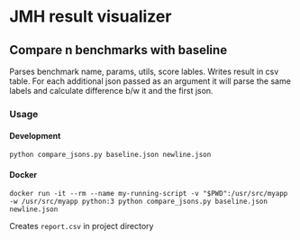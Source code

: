 # JMH result visualizer

## Compare n benchmarks with baseline

Parses benchmark name, params, utils, score lables.
Writes result in csv table.
For each additional json passed as an argument it will parse the same labels and calculate difference b/w it and the first json. 

### Usage

#### Development

`python compare_jsons.py baseline.json newline.json` 

#### Docker

`docker run -it --rm --name my-running-script -v "$PWD":/usr/src/myapp -w /usr/src/myapp python:3 python compare_jsons.py baseline.json newline.json`

Creates `report.csv` in project directory